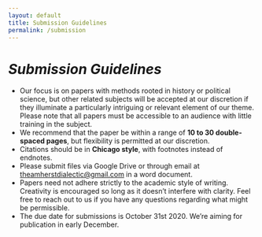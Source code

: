 ```yaml
---
layout: default
title: Submission Guidelines
permalink: /submission
---
```

# _Submission Guidelines_

* Our focus is on papers with methods rooted in history or political science, but other related subjects will be accepted at our discretion if they illuminate a particularly intriguing or relevant element of our theme. Please note that all papers must be accessible to an audience with little training in the subject. 
* We recommend that the paper be within a range of **10 to 30 double-spaced pages**, but flexibility is permitted at our discretion.
* Citations should be in **Chicago style**, with footnotes instead of endnotes.
* Please submit files via Google Drive or through email at theamherstdialectic@gmail.com  in a word document.
* Papers need not adhere strictly to the academic style of writing. Creativity is encouraged so long as it doesn’t interfere with clarity. Feel free to reach out to us if you have any questions regarding what might be permissible. 
* The due date for submissions is October 31st 2020. We’re aiming for publication in early December.


